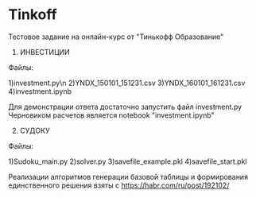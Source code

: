 # Tinkoff
Тестовое задание на онлайн-курс от "Тинькофф Образование"


1) ИНВЕСТИЦИИ

Файлы:

1)investment.py\n
2)YNDX_150101_151231.csv
3)YNDX_160101_161231.csv
4)investment.ipynb

Для демонстрации ответа достаточно запустить файл investment.py
Черновиком расчетов является notebook "investment.ipynb"


2) СУДОКУ

Файлы:

1)Sudoku_main.py
2)solver.py
3)savefile_example.pkl
4)savefile_start.pkl

Реализации алгоритмов генерации базовой таблицы и формирования единственного решения взяты с https://habr.com/ru/post/192102/
